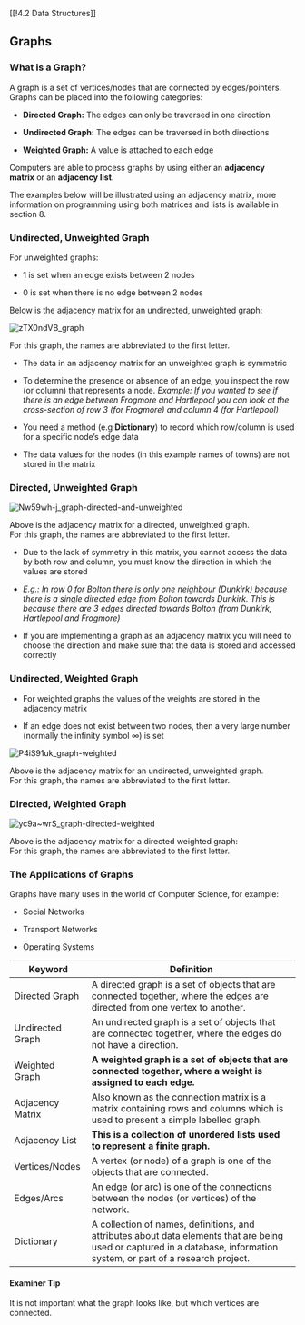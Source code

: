 [[!4.2 Data Structures]]

## Graphs

### What is a Graph?

A graph is a set of vertices/nodes that are connected by edges/pointers. Graphs can be placed into the following categories:
    
- **Directed Graph:** The edges can only be traversed in one direction
    
- **Undirected Graph:** The edges can be traversed in both directions
    
- **Weighted Graph:** A value is attached to each edge
    

Computers are able to process graphs by using either an **adjacency matrix** or an **adjacency list**.

The examples below will be illustrated using an adjacency matrix, more information on programming using both matrices and lists is available in section 8.

### Undirected, Unweighted Graph

For unweighted graphs:

- 1 is set when an edge exists between 2 nodes
    
- 0 is set when there is no edge between 2 nodes
    

Below is the adjacency matrix for an undirected, unweighted graph:

![zTX0ndVB_graph](https://cdn.savemyexams.com/cdn-cgi/image/f=auto,width=3840/https://cdn.savemyexams.com/uploads/2024/01/zTX0ndVB_graph.png)

For this graph, the names are abbreviated to the first letter.

- The data in an adjacency matrix for an unweighted graph is symmetric
    
- To determine the presence or absence of an edge, you inspect the row (or column) that represents a node. _Example: If you wanted to see if there is an edge between Frogmore and Hartlepool you can look at the cross-section of row 3 (for Frogmore) and column 4 (for Hartlepool)_
    
- You need a method (e.g **Dictionary**) to record which row/column is used for a specific node’s edge data
    
- The data values for the nodes (in this example names of towns) are not stored in the matrix
    

### Directed, Unweighted Graph

![Nw59wh-j_graph-directed-and-unweighted](https://cdn.savemyexams.com/cdn-cgi/image/f=auto,width=3840/https://cdn.savemyexams.com/uploads/2024/01/Nw59wh-j_graph-directed-and-unweighted.png)

Above is the adjacency matrix for a directed, unweighted graph.  
For this graph, the names are abbreviated to the first letter.

- Due to the lack of symmetry in this matrix, you cannot access the data by both row and column, you must know the direction in which the values are stored
    
- _E.g.: In row 0 for Bolton there is only one neighbour (Dunkirk) because there is a single directed edge from Bolton towards Dunkirk. This is because there are 3 edges directed towards Bolton (from Dunkirk, Hartlepool and Frogmore)_
    
- If you are implementing a graph as an adjacency matrix you will need to choose the direction and make sure that the data is stored and accessed correctly
    

### Undirected, Weighted Graph

- For weighted graphs the values of the weights are stored in the adjacency matrix
    
- If an edge does not exist between two nodes, then a very large number (normally the infinity symbol ∞) is set
    

![P4iS91uk_graph-weighted](https://cdn.savemyexams.com/cdn-cgi/image/f=auto,width=3840/https://cdn.savemyexams.com/uploads/2024/01/P4iS91uk_graph-weighted.png)

Above is the adjacency matrix for an undirected, unweighted graph.  
For this graph, the names are abbreviated to the first letter.

### Directed, Weighted Graph

![yc9a~wrS_graph-directed-weighted](https://cdn.savemyexams.com/cdn-cgi/image/f=auto,width=3840/https://cdn.savemyexams.com/uploads/2024/01/yc9a~wrS_graph-directed-weighted.png)

Above is the adjacency matrix for a directed weighted graph:  
For this graph, the names are abbreviated to the first letter.

### The Applications of Graphs

Graphs have many uses in the world of Computer Science, for example:

- Social Networks
    
- Transport Networks
    
- Operating Systems
    

|**Keyword**|**Definition**|
|---|---|
|Directed Graph|A directed graph is a set of objects that are connected together, where the edges are directed from one vertex to another.|
|Undirected Graph|An undirected graph is a set of objects that are connected together, where the edges do not have a direction.|
|Weighted Graph|**A weighted graph is a set of objects that are connected together, where a weight is assigned to each edge.**|
|Adjacency Matrix|Also known as the connection matrix is a matrix containing rows and columns which is used to present a simple labelled graph.|
|Adjacency List|**This is a collection of unordered lists used to represent a finite graph.**|
|Vertices/Nodes|A vertex (or node) of a graph is one of the objects that are connected.|
|Edges/Arcs|An edge (or arc) is one of the connections between the nodes (or vertices) of the network.|
|Dictionary|A collection of names, definitions, and attributes about data elements that are being used or captured in a database, information system, or part of a research project.|

#### Examiner Tip

It is not important what the graph looks like, but which vertices are connected.